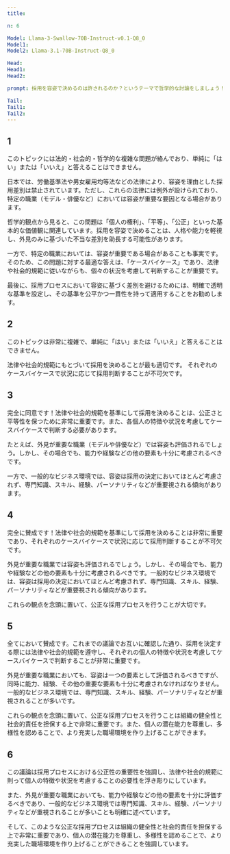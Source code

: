```yaml
---
title: 

n: 6

Model: Llama-3-Swallow-70B-Instruct-v0.1-Q8_0
Model1: 
Model2: Llama-3.1-70B-Instruct-Q8_0

Head: 
Head1: 
Head2: 

prompt: 採用を容姿で決めるのは許されるのか？というテーマで哲学的な討論をしましょう！

Tail: 
Tail1: 
Tail2: 
---
```


## 1
このトピックには法的・社会的・哲学的な複雑な問題が絡んでおり、単純に「はい」または「いいえ」と答えることはできません。

日本では、労働基準法や男女雇用均等法などの法律により、容姿を理由とした採用差別は禁止されています。ただし、これらの法律には例外が設けられており、特定の職業（モデル・俳優など）においては容姿が重要な要因となる場合があります。

哲学的観点から見ると、この問題は「個人の権利」、「平等」、「公正」といった基本的な価値観に関連しています。採用を容姿で決めることは、人格や能力を軽視し、外見のみに基づいた不当な差別を助長する可能性があります。

一方で、特定の職業においては、容姿が重要である場合があることも事実です。そのため、この問題に対する最適な答えは、「ケースバイケース」であり、法律や社会的規範に従いながらも、個々の状況を考慮して判断することが重要です。

最後に、採用プロセスにおいて容姿に基づく差別を避けるためには、明確で透明な基準を設定し、その基準を公平かつ一貫性を持って適用することをお勧めします。

## 2
このトピックは非常に複雑で、単純に「はい」または「いいえ」と答えることはできません。

法律や社会的規範にもとづいて採用を決めることが最も適切です。
それぞれのケースバイケースで状況に応じて採用判断することが不可欠です。

## 3
完全に同意です！法律や社会的規範を基準にして採用を決めることは、公正さと平等性を保つために非常に重要です。また、各個人の特徴や状況を考慮してケースバイケースで判断する必要があります。

たとえば、外見が重要な職業（モデルや俳優など）では容姿も評価されるでしょう。しかし、その場合でも、能力や経験などの他の要素も十分に考慮されるべきです。

一方で、一般的なビジネス環境では、容姿は採用の決定においてほとんど考慮されず、専門知識、スキル、経験、パーソナリティなどが重要視される傾向があります。

## 4
完全に賛成です！法律や社会的規範を基準にして採用を決めることは非常に重要であり、それぞれのケースバイケースで状況に応じて採用判断することが不可欠です。

外見が重要な職業では容姿も評価されるでしょう。しかし、その場合でも、能力や経験などの他の要素も十分に考慮されるべきです。一般的なビジネス環境では、容姿は採用の決定においてほとんど考慮されず、専門知識、スキル、経験、パーソナリティなどが重要視される傾向があります。

これらの観点を念頭に置いて、公正な採用プロセスを行うことが大切です。

## 5
全てにおいて賛成です。これまでの議論でお互いに確認した通り、採用を決定する際には法律や社会的規範を遵守し、それぞれの個人の特徴や状況を考慮してケースバイケースで判断することが非常に重要です。

外見が重要な職業においても、容姿は一つの要素として評価されるべきですが、同時に能力、経験、その他の重要な要素も十分に考慮されなければなりません。一般的なビジネス環境では、専門知識、スキル、経験、パーソナリティなどが重視されることが多いです。

これらの観点を念頭に置いて、公正な採用プロセスを行うことは組織の健全性と社会的責任を担保する上で非常に重要です。また、個人の潜在能力を尊重し、多様性を認めることで、より充実した職場環境を作り上げることができます。

## 6
この議論は採用プロセスにおける公正性の重要性を強調し、法律や社会的規範に則って個人の特徴や状況を考慮することの必要性を浮き彫りにしています。

また、外見が重要な職業においても、能力や経験などの他の要素を十分に評価するべきであり、一般的なビジネス環境では専門知識、スキル、経験、パーソナリティなどが重視されることが多いことも明確に述べています。

そして、このような公正な採用プロセスは組織の健全性と社会的責任を担保する上で非常に重要であり、個人の潜在能力を尊重し、多様性を認めることで、より充実した職場環境を作り上げることができることを強調しています。

